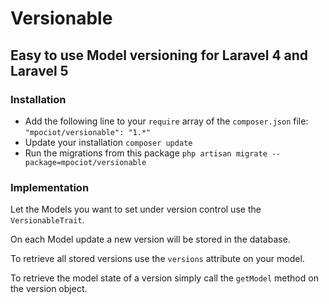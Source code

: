 # Versionable
## Easy to use Model versioning for Laravel 4 and Laravel 5

### Installation

* Add the following line to your `require` array of the `composer.json` file:
`"mpociot/versionable": "1.*"`
* Update your installation `composer update`
* Run the migrations from this package
`php artisan migrate --package=mpociot/versionable`

### Implementation



Let the Models you want to set under version control use the `VersionableTrait`.

On each Model update a new version will be stored in the database.

To retrieve all stored versions use the `versions` attribute on your model.

To retrieve the model state of a version simply call the `getModel` method on the  version object.
